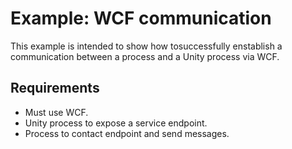 # Example: WCF communication
This example is intended to show how tosuccessfully enstablish a communication between a process and a Unity process via WCF.

## Requirements
- Must use WCF.
- Unity process to expose a service endpoint.
- Process to contact endpoint and send messages.